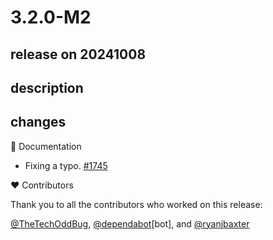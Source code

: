 # 3.2.0-M2

## release on 20241008

## description

## changes

📔 Documentation

* Fixing a typo. <a href="https://github.com/spring-cloud/spring-cloud-kubernetes/pull/1745" data-hovercard-type="pull_request" data-hovercard-url="/spring-cloud/spring-cloud-kubernetes/pull/1745/hovercard">#1745</a>

❤️ Contributors

Thank you to all the contributors who worked on this release:

<a class="user-mention notranslate" data-hovercard-type="user" data-hovercard-url="/users/TheTechOddBug/hovercard" data-octo-click="hovercard-link-click" data-octo-dimensions="link_type:self" href="https://github.com/TheTechOddBug">@TheTechOddBug</a>, <a class="user-mention notranslate" data-hovercard-type="organization" data-hovercard-url="/orgs/dependabot/hovercard" data-octo-click="hovercard-link-click" data-octo-dimensions="link_type:self" href="https://github.com/dependabot">@dependabot</a>[bot], and <a class="user-mention notranslate" data-hovercard-type="user" data-hovercard-url="/users/ryanjbaxter/hovercard" data-octo-click="hovercard-link-click" data-octo-dimensions="link_type:self" href="https://github.com/ryanjbaxter">@ryanjbaxter</a>

